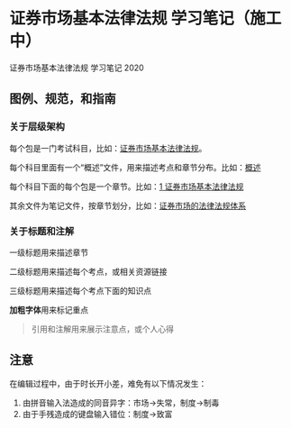 # 证券市场基本法律法规 学习笔记（施工中）
证券市场基本法律法规 学习笔记 2020

## 图例、规范，和指南
### 关于层级架构
每个包是一门考试科目，比如：[证券市场基本法律法规](证券市场基本法律法规)。

每个科目里面有一个“概述”文件，用来描述考点和章节分布。比如：[概述](证券市场基本法律法规/概述.md)

每个科目下面的每个包是一个章节。比如：[1 证券市场基本法律法规](证券市场基本法律法规/1_证券市场基本法律法规)

其余文件为笔记文件，按章节划分，比如：[证券市场的法律法规体系](证券市场基本法律法规/1_证券市场基本法律法规/证券市场的法律法规体系.md)

### 关于标题和注解
一级标题用来描述章节

二级标题用来描述每个考点，或相关资源链接

三级标题用来描述每个考点下面的知识点

**加粗字体**用来标记重点

>引用和注解用来展示注意点，或个人心得

## 注意
在编辑过程中，由于时长开小差，难免有以下情况发生：

1. 由拼音输入法造成的同音异字：市场->失常，制度->制毒
2. 由于手残造成的键盘输入错位：制度->致富
